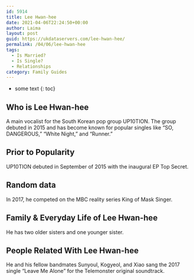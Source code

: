 ```yaml
---
id: 5914
title: Lee Hwan-hee
date: 2021-04-06T22:24:50+00:00
author: Laima
layout: post
guid: https://ukdataservers.com/lee-hwan-hee/
permalink: /04/06/lee-hwan-hee
tags:
  - Is Married?
  - Is Single?
  - Relationships
category: Family Guides
---
```


* some text
{: toc}


## Who is Lee Hwan-hee
                  
                  
                  
A main vocalist for the South Korean pop group UP10TION. The group debuted in 2015 and has become known for popular singles like &#8220;SO, DANGEROUS,&#8221; &#8220;White Night,&#8221; and &#8220;Runner.&#8221; 
                  
              
            
              
            
                
                
                
## Prior to Popularity
                  
                  
                  
UP10TION debuted in September of 2015 with the inaugural EP Top Secret. 
                  
              
            
              
            
                
                
                
## Random data
                  
                  
                  
In 2017, he competed on the MBC reality series King of Mask Singer. 
                  
              
            
              
            
                
                
                
## Family & Everyday Life of Lee Hwan-hee
                  
                  
                  
He has two older sisters and one younger sister. 
                  
              
            
              
            
                
                
                
## People Related With Lee Hwan-hee
                  
                  
                  
He and his fellow bandmates Sunyoul, Kogyeol, and Xiao sang the 2017 single &#8220;Leave Me Alone&#8221; for the Telemonster original soundtrack. 
                  
              
            
              
            
                
              
            
              
              
            
            
              
            
          
          
          